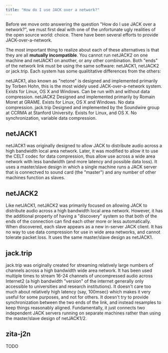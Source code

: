 ```yaml
---
title: "How do I use JACK over a network?"
---
```


Before we move onto answering the question "How do I use JACK over a
network?", we must first deal with one of the unfortunate ugly realities
of the open source world: choice. There have been several efforts to
provide JACK-over-a-network.

The most important thing to realize about each of these alternatives is
that they are all **mutually incompatible**. You cannot run netJACK2 on
one machine and netJACK1 on another, or any other combination. Both
"ends" of the network link must be using the same software: netJACK1,
netJACK2 or jack.trip. Each system has some qualititative differences
from the others:

netJACK1, also known as "netone" is designed and implemented primarily by
Torben Hohn, this is the most widely used JACK-over-a-network system. Exists
for Linux, OS X and Windows. Can be run with and without data compression.
netJACK2     Designed and implemented primarily by Romain Moret at GRAME.
Exists for Linux, OS X and Windows. No data compression. jack.trip
Designed and implemented by the Soundwire group at CCRMA at Stanford
University. Exists for Linux, and OS X. No synchronization, variable data
compression.

## netJACK1

netJACK1 was originally designed to allow JACK to distribute audio
across a high bandwidth local area network. Later, it was modified to
allow it to use the CELT codec for data compression, thus allow use
across a wide area network with less bandwidth (and more latency and
possible data loss). It uses a master/slave design in which a single
machine runs a JACK server that is connectved to sound card (the
"master") and any number of other machines function as slaves.

## netJACK2

Like netJACK1, netJACK2 was primarily focused on allowing JACK to
distribute audio across a high bandwidth local area network. However, it
has the additional property of having a "discovery" system so that both
of the ends of the connection can find each other more or less
automatically. When discovered, each slave appears as a new in-server
JACK client. It has no way to use data compression for use in wide area
networks, and cannot tolerate packet loss. It uses the same master/slave
design as netJACK1.

## jack.trip

jack.trip was originally created for streaming relatively large numbers
of channels across a high bandwidth wide area network. It has been used
multiple times to stream 16-24 channels of uncompressed audio across
Internet2 (a high bandwidth "version" of the internet generally only
accessible to universities and research institutions). It doesn't care
too much about relatively high latency (say, 100msec) which makes it
very useful for some purposes, and not for others. It doesn't try to
provide synchronization between the two ends of the link, and instead
resamples to keep things reasonably aligned.  Fundamentally, it just
connects two independent JACK servers running on separate machines
rather than using the master/slave design of netJACK1/2.

## zita-j2n

TODO
